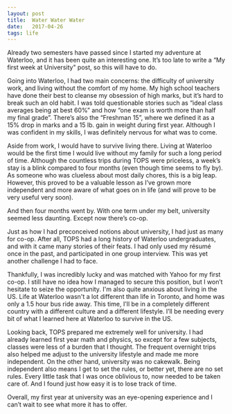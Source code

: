```yaml
---
layout: post
title:  Water Water Water
date:   2017-04-26
tags: life
---
```


Already two semesters have passed since I started my adventure at Waterloo, and it has been quite an interesting one. It’s too late to write a “My first week at University" post, so this will have to do.

Going into Waterloo, I had two main concerns: the difficulty of university work, and living without the comfort of my home. My high school teachers have done their best to cleanse my obsession of high marks, but it’s hard to break such an old habit. I was told questionable stories such as “ideal class averages being at best 60%” and how “one exam is worth more than half my final grade”. There’s also the “Freshman 15”, where we defined it as a 15% drop in marks and a 15 lb. gain in weight during first year. Although I was confident in my skills, I was definitely nervous for what was to come.

Aside from work, I would have to survive living there. Living at Waterloo would be the first time I would live without my family for such a long period of time. Although the countless trips during TOPS were priceless, a week’s stay is a blink compared to four months (even though time seems to fly by). As someone who was clueless about most daily chores, this is a big leap. However, this proved to be a valuable lesson as I’ve grown more independent and more aware of what goes on in life (and will prove to be very useful very soon).

And then four months went by. With one term under my belt, university seemed less daunting. Except now there’s co-op.

Just as how I had preconceived notions about university, I had just as many for co-op. After all, TOPS had a long history of Waterloo undergraduates, and with it came many stories of their feats. I had only used my résumé once in the past, and participated in one group interview. This was yet another challenge I had to face.

Thankfully, I was incredibly lucky and was matched with Yahoo for my first co-op. I still have no idea how I managed to secure this position, but I won’t hesitate to seize the opportunity. I'm also quite anxious about living in the US. Life at Waterloo wasn't a lot different than life in Toronto, and home was only a 1.5 hour bus ride away. This time, I'll be in a completely different country with a different culture and a different lifestyle. I’ll be needing every bit of what I learned here at Waterloo to survive in the US.

Looking back, TOPS prepared me extremely well for university. I had already learned first year math and physics, so except for a few subjects, classes were less of a burden that I thought. The frequent overnight trips also helped me adjust to the university lifestyle and made me more independent. On the other hand, university was no cakewalk. Being independent also means I get to set the rules, or better yet, there are no set rules. Every little task that I was once oblivious to, now needed to be taken care of. And I found just how easy it is to lose track of time.

Overall, my first year at university was an eye-opening experience and I can’t wait to see what more it has to offer.

